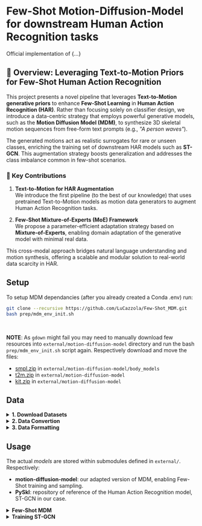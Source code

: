 # Few-Shot Motion-Diffusion-Model for downstream Human Action Recognition tasks

Official implementation of {...}

## 🧠 Overview: Leveraging Text-to-Motion Priors for Few-Shot Human Action Recognition

This project presents a novel pipeline that leverages **Text-to-Motion generative priors** to enhance **Few-Shot Learning** in **Human Action Recognition (HAR)**. Rather than focusing solely on classifier design, we introduce a data-centric strategy that employs powerful generative models, such as the **Motion Diffusion Model (MDM)**, to synthesize 3D skeletal motion sequences from free-form text prompts (e.g., _"A person waves"_).

The generated motions act as realistic surrogates for rare or unseen classes, enriching the training set of downstream HAR models such as **ST-GCN**. This augmentation strategy boosts generalization and addresses the class imbalance common in few-shot scenarios.

### 🚀 Key Contributions

1. **Text-to-Motion for HAR Augmentation**  
   We introduce the first pipeline (to the best of our knowledge) that uses pretrained Text-to-Motion models as motion data generators to augment Human Action Recognition tasks.

2. **Few-Shot Mixture-of-Experts (MoE) Framework**  
   We propose a parameter-efficient adaptation strategy based on **Mixture-of-Experts**, enabling domain adaptation of the generative model with minimal real data.

This cross-modal approach bridges natural language understanding and motion synthesis, offering a scalable and modular solution to real-world data scarcity in HAR.


## Setup

To setup MDM dependancies (after you already created a Conda .env) run:

```bash
git clone --recursive https://github.com/LuCazzola/Few-Shot_MDM.git
bash prep/mdm_env_init.sh
```

<br>

**NOTE**: As `gdown` might fail you may need to manually download few resources into `external/motion-diffusion-model` directory and run the bash `prep/mdm_env_init.sh` script again. Respectively download and move the files:
* [smpl.zip](https://drive.usercontent.google.com/download?id=1INYlGA76ak_cKGzvpOV2Pe6RkYTlXTW2&authuser=1) in `external/motion-diffusion-model/body_models`
* [t2m.zip](https://drive.usercontent.google.com/download?id=1O_GUHgjDbl2tgbyfSwZOUYXDACnk25Kb&authuser=1) in `external/motion-diffusion-model`
* [kit.zip](https://drive.usercontent.google.com/download?id=12liZW5iyvoybXD8eOw4VanTgsMtynCuU&authuser=1) in `external/motion-diffusion-model`

## Data

<details>
  <summary><b>1. Download Datasets</b></summary>

#### Automatic installation (recomended):
```bash
bash prep/data_init.sh
```

#### Manual installation:
* **HumanML3D**: We don't need the training dataset, so simply download text + dataset informations accordingly to [MDM repo.](https://github.com/kennymckormick/pyskl/blob/main/tools/data/README.md#download-the-pre-processed-skeletons) we work only with 3D skeletal data, so download either `NTU RGB+D [3D skeleton]` or the `NTU RGB+D 120 [3D skeleton]`.
* **NTU RGB+D**: Download NTU data from the [PySkl repo.](https://github.com/kennymckormick/pyskl?tab=readme-ov-file#data-preparation)
</details>

<details>
  <summary><b>2. Data Convertion</b></summary>

<br>

Data from NTU RGB+D needs to be converted in order to be coherent with HumanML3D. Check details at [skel_adaptation](modules/skel_adaptation) for further details. Execute

```bash
python3 modules/skel_adaptation/skel_mapping.py \
    --input-data data/NTU60/ntu60_3danno.pkl \
    --forward
```

</details>

<details>
  <summary><b>3. Data Formatting</b></summary>

<br>

Now, all raw data should be converted and stored in `modules/skel_adaptation/out`. Some other steps are required so that data is formatted accordingly to MDM expected input formatting. You can find more details and tools in [*Data*](data/)

Format data for MDM:
```bash
python3 data/prep_mdm_data.py \
  --dataset NTU60 \
  --smpl_data modules/skel_adaptation/out/forw
```

<br>

Symlink data within MDM folder (for convenience)
```bash
bash prep/mdm_dataset_init.sh NTU60
```
</details>


## Usage

The actual *models* are stored within submodules defined in `external/`. Respectively:
* **motion-diffusion-model**: our adapted version of MDM, enabling Few-Shot training and sampling.
* **PySkl**: repository of reference of the Human Action Recognition model, ST-GCN in our case.

<details>
  <summary><b>Few-Shot MDM</b></summary>

<br>

First enter the submodule

```bash
cd external/motion-diffusion-model
```

### Few-Shot Training

If all steps specified in sections **Setup** and **Data** sections were done correctly, you should be able to run the trainig with no problem. 

```bash
python -m train.train_mdm \
  --few_shot \                        
  --dataset ntu60 \
  --split splits/fewshot/5way_10shot_seed19/xset/train \
  --save_dir save/my_few_shot_ntu60_trans_enc_512 \
  --diffusion_steps 50 \
  --mask_frames \
  --use_ema
```

### Text-2-Motion Action Synthesis

Execute the following script to synthetyze motion from free text, such that:
* Textual prompts are natural language convertions of Action classes. Check [`class_captions.json`](data/NTU60/class_captions.json) for better understanding.
* At each `--shot` (repetition) all `--action_labels` are generated given a random conditioning sampled from the `.json`.

```bash
python3 -m sample.generate \
  --few_shot \
  --action_labels 0 1 2 \
  --shots 10 \
  --class_captions ../../data/NTU60/class_captions.json \
  --model_path save/humanml_enc_512_50steps/model000750000.pt \
  --no_render
```

Remove `--no_render` to trigger the rendering into `.mp4` animations and actually see the synthetic motion (its time demandingm recomend to use with small number of shots and action labels).

</details>


<details>
  <summary><b>Training ST-GCN</b></summary>

<br>

Once you've generated some synthetic data through MDM and you want to use it on your ST-GCN classifier you should first apply a format convertion back from SMPL to NTU. Assuming `--input-data` is the folder where synthetic data is stored, execute the following: 
```bash
python3 modules/skel_adaptation/skel_mapping.py \
  --input-data external/motion-diffusion-model/save/humanml_enc_512_50steps/samples_humanml_enc_512_50steps_000750000_seed10 \
  --mode=backward
```
This produces `.pkl` file inside `modules/skel_adaptation/out/back` structured in a format compatible with `PySkl` repository and containing a custom split `synth` which stores all synthetically generate data.

<br>

After that you can apply basic pre-processing to the NTU dataset by running
This is essential as it returns a transformed copy of the original data on which few basic needs are applied, such as: lowering frame-rate, dropping un-wanted joints, ...
```bash
python3 modules/skel_adaptation/skel_mapping.py \
  --input-data data/NTU60/ntu60_3danno.pkl \
  --mode=format_dataset
```
This produces a `<ds_name>_formatted.pkl` file within the `--dataset` derectory. 

<br>

Finally, you can merge the original data together with the synthetic one to obtain a final, single `.pkl` file which can directly be ported and executed into the `PySkl` toolbox. Run:
```bash
python3 data/merge_synth_data.py \
  --dataset NTU60 \
  --fewshot_split 5way_10shot_seed19/xset \
  --synth_data modules/skel_adaptation/out/back/ntu60_synth_back.pkl
```

This produces a final, unique .pkl file in which all data associated to the low-represented action classes is removed, to the exception of: 
1. Samples within `<fewshot_split>/train.txt`, which is the available low-resources real data.
2. The synthetic data prduced by MDM in `<synth_data>`.

</details>


